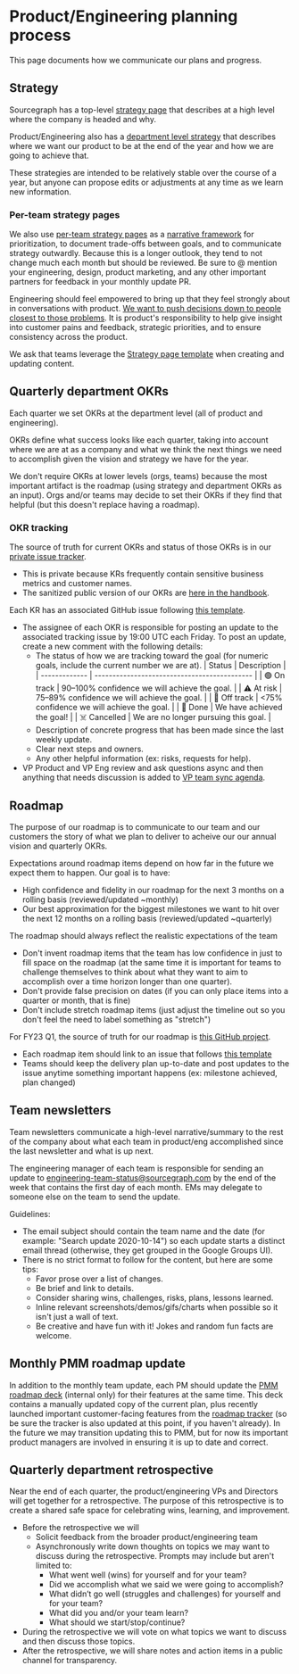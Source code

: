 # Product/Engineering planning process

This page documents how we communicate our plans and progress.

## Strategy

Sourcegraph has a top-level [strategy page](../../../strategy-goals/strategy/index.md) that describes at a high level where the company is headed and why.

Product/Engineering also has a [department level strategy](../strategy-goals/index.md) that describes where we want our product to be at the end of the year and how we are going to achieve that.

These strategies are intended to be relatively stable over the course of a year, but anyone can propose edits or adjustments at any time as we learn new information.

### Per-team strategy pages

We also use [per-team strategy pages](../../../strategy-goals/strategy/index.md#team-strategy-pages) as a [narrative framework](https://www.mindtheproduct.com/the-importance-of-narrative/) for prioritization, to document trade-offs between goals, and to communicate strategy outwardly. Because this is a longer outlook, they tend to not change much each month but should be reviewed. Be sure to @ mention your engineering, design, product marketing, and any other important partners for feedback in your monthly update PR.

Engineering should feel empowered to bring up that they feel strongly about in conversations with product. [We want to push decisions down to people closest to those problems](../../../company-info-and-process/communication/decisions.md#what-makes-an-effective-decision). It is product's responsibility to help give insight into customer pains and feedback, strategic priorities, and to ensure consistency across the product.

We ask that teams leverage the [Strategy page template](https://github.com/sourcegraph/handbook/blob/main/page_templates/strategy_template.md) when creating and updating content.

## Quarterly department OKRs

Each quarter we set OKRs at the department level (all of product and engineering).

OKRs define what success looks like each quarter, taking into account where we are at as a company and what we think the next things we need to accomplish given the vision and strategy we have for the year.

We don't require OKRs at lower levels (orgs, teams) because the most important artifact is the roadmap (using strategy and department OKRs as an input). Orgs and/or teams may decide to set their OKRs if they find that helpful (but this doesn't replace having a roadmap).

### OKR tracking

The source of truth for current OKRs and status of those OKRs is in our [private issue tracker](https://github.com/sourcegraph/product-engineering-tracker/labels/summary).

- This is private because KRs frequently contain sensitive business metrics and customer names.
- The sanitized public version of our OKRs are [here in the handbook](../../../strategy-goals/goals/index.md).

Each KR has an associated GitHub issue following [this template](https://github.com/sourcegraph/product-engineering-tracker/issues/new?template=product-engineering-kr.md).

- The assignee of each OKR is responsible for posting an update to the associated tracking issue by 19:00 UTC each Friday. To post an update, create a new comment with the following details:
  - The status of how we are tracking toward the goal (for numeric goals, include the current number we are at).
    | Status | Description |
    | ------------- | -------------------------------------------- |
    | 🟢 On track | 90–100% confidence we will achieve the goal. |
    | ⚠️ At risk | 75–89% confidence we will achieve the goal. |
    | 🛑 Off track | <75% confidence we will achieve the goal. |
    | 🚀 Done | We have achieved the goal! |
    | ☠️ Cancelled | We are no longer pursuing this goal. |
  - Description of concrete progress that has been made since the last weekly update.
  - Clear next steps and owners.
  - Any other helpful information (ex: risks, requests for help).
- VP Product and VP Eng review and ask questions async and then anything that needs discussion is added to [VP team sync agenda](../team/index.md#vp-team-sync).

## Roadmap

The purpose of our roadmap is to communicate to our team and our customers the story of what we plan to deliver to acheive our our annual vision and quarterly OKRs.

Expectations around roadmap items depend on how far in the future we expect them to happen. Our goal is to have:

- High confidence and fidelity in our roadmap for the next 3 months on a rolling basis (reviewed/updated ~monthly)
- Our best approximation for the biggest milestones we want to hit over the next 12 months on a rolling basis (reviewed/updated ~quarterly)

The roadmap should always reflect the realistic expectations of the team

- Don't invent roadmap items that the team has low confidence in just to fill space on the roadmap (at the same time it is important for teams to challenge themselves to think about what they want to aim to accomplish over a time horizon longer than one quarter).
- Don't provide false precision on dates (if you can only place items into a quarter or month, that is fine)
- Don't include stretch roadmap items (just adjust the timeline out so you don't feel the need to label something as "stretch")

For FY23 Q1, the source of truth for our roadmap is [this GitHub project](https://github.com/orgs/sourcegraph/projects/214).

- Each roadmap item should link to an issue that follows [this template](https://github.com/sourcegraph/sourcegraph/issues/new?template=roadmap-issue.md)
- Teams should keep the delivery plan up-to-date and post updates to the issue anytime something important happens (ex: milestone achieved, plan changed)

## Team newsletters

Team newsletters communicate a high-level narrative/summary to the rest of the company about what each team in product/eng accomplished since the last newsletter and what is up next.

The engineering manager of each team is responsible for sending an update to [engineering-team-status@sourcegraph.com](https://groups.google.com/a/sourcegraph.com/g/engineering-team-status) by the end of the week that contains the first day of each month. EMs may delegate to someone else on the team to send the update.

Guidelines:

- The email subject should contain the team name and the date (for example: "Search update 2020-10-14") so each update starts a distinct email thread (otherwise, they get grouped in the Google Groups UI).
- There is no strict format to follow for the content, but here are some tips:
  - Favor prose over a list of changes.
  - Be brief and link to details.
  - Consider sharing wins, challenges, risks, plans, lessons learned.
  - Inline relevant screenshots/demos/gifs/charts when possible so it isn't just a wall of text.
  - Be creative and have fun with it! Jokes and random fun facts are welcome.

## Monthly PMM roadmap update

In addition to the monthly team update, each PM should update the [PMM roadmap deck](https://docs.google.com/presentation/d/1o3R8WUIhzzRz0x5laTwVcizOzVWrMBe5MCAz74H45Ss/edit#slide=id.gf131fe1596_2_7) (internal only) for their features at the same time. This deck contains a manually updated copy of the current plan, plus recently launched important customer-facing features from the [roadmap tracker](https://github.com/orgs/sourcegraph/projects/214/views/21) (so be sure the tracker is also updated at this point, if you haven't already). In the future we may transition updating this to PMM, but for now its important product managers are involved in ensuring it is up to date and correct.

## Quarterly department retrospective

Near the end of each quarter, the product/engineering VPs and Directors will get together for a retrospective. The purpose of this retrospective is to create a shared safe space for celebrating wins, learning, and improvement.

- Before the retrospective we will
  - Solicit feedback from the broader product/engineering team
  - Asynchronously write down thoughts on topics we may want to discuss during the retrospective. Prompts may include but aren't limited to:
    - What went well (wins) for yourself and for your team?
    - Did we accomplish what we said we were going to accomplish?
    - What didn’t go well (struggles and challenges) for yourself and for your team?
    - What did you and/or your team learn?
    - What should we start/stop/continue?
- During the retrospective we will vote on what topics we want to discuss and then discuss those topics.
- After the retrospective, we will share notes and action items in a public channel for transparency.
